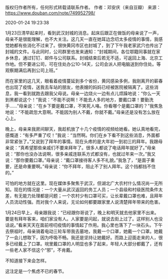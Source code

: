 版权归作者所有，任何形式转载请联系作者。
作者：邓安庆（来自豆瓣）
来源：https://www.douban.com/note/749952798/  

2020-01-24 19:23:38  

1月23日清早起来时，看到武汉封城的消息。起床后跟正在做饭的母亲说了一声，母亲不是很能理解，也不大关注。这几天一直在她耳边念叨太多疫情的事情，我感觉她都有些消化不过来了。很快黄冈市区也封城了，到了下午我老家武穴也传出了封城的文件。与此同时，公司群里也发来通知：“封城期间，各位鄂籍同事就在家乡休息，通过钉钉、邮件与公司联系。封城结束后若无不适，可返回上海、北京工作地。但不要进公司，可在住处办公10-14天，公司会派人把电脑送到你住处。等观察期满后再到公司上班。”  

而在家里的这几天，眼看着疫情蔓延到多个省份，黄冈感染多例，我刚离开的蕲春也出现了疫情，送我去车站的朋友，他表嫂的妈妈已经被医院被隔离了。这些消息，我一看到就跑去跟我父母说。母亲一边烧火一边有点儿烦躁地说：“你么一天到黑都说这个！”我说：“不能不说啊！不能去人多的地方，要戴口罩！要勤洗手……”母亲说：“在乡下要是戴口罩，不笑死人咯。你看哪个是戴口罩的？”我焦急地说：“不能疏忽大意啊。不能因为别人不戴，你就不戴。”母亲还是没有怎么放在心上。  

晚上，母亲来我房间聊天，我趁机放了十几个疫情的视频给她看。她认真地看完，感慨道：“有多严重了哎！”我说：“当然啊。你们在乡下看不到这些消息，外面都非常紧张了。”又说到了拜年的事情。现在头疼的是大年初一到初三的拜年。我跟母亲说：“真希望那些亲戚们不要来拜年了。很多人都说了电话拜年就好了。”母亲说：“那你也没办法说啊，很多亲戚连联系方式都没有，也就过年来一次。”我又说：“那你要戴口罩。”母亲说：“戴口罩接待客人多不礼貌。”我急了，“是面子重要，还是命重要啊。”母亲说：“你不拜年，阻止不了别人拜年。这个挡都挡不住的。”  

可怕的地方就在这里。现在媒体多聚焦于武汉，但湖北广大农村什么情况尚一无所知。现在的情况是：一个大量从武汉返回的务工人员；一个县级和村级医院条件太差，有无能力处理都是问题；一个农村少有口罩可买，让长辈戴口罩也难，且拜年人员流动性强。而对我个人来说，无论如何都要跟家里人说清楚拜年带来的危害。  

1月24日早上，母亲跟我说：“已经跟你哥说了，晚上和明天就去他家里不出来。要是有拜年客来，咱们家没有人。人家要是问起，就说去街上过了。这样别人也没话说。”看来天天在面前唠叨疫情的事情起了作用。我心里也落下了一块石头。下午去祭祖时，母亲骑着电动三轮车带我去墓地，我戴一个口罩，她戴一个口罩。她戴了一会儿想取下，因为呼吸不畅。我还是坚持让她戴好。而路上迎面走来的人，很多已经戴上了口罩。垸里戴口罩的人明显也多了起来，年轻人大部分都戴了，还有一些老人家不信这个“邪”，不肯戴。  

不知道接下来会怎样。  

这注定是一个焦虑不已的春节。
